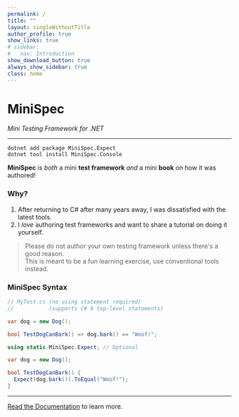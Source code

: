 ```yaml
---
permalink: /
title: ""
layout: singleWithoutTitle
author_profile: true
show_links: true
# sidebar:
#   nav: Introduction
show_download_button: true
always_show_sidebar: true
class: home
---
```



# MiniSpec

_Mini Testing Framework for .NET_

---

<i class="fad fa-terminal"></i> `dotnet add package MiniSpec.Expect`  
<i class="fad fa-terminal"></i> `dotnet tool install MiniSpec.Console`

**MiniSpec** is _both_ a mini **test framework** _and_ a mini **book** on how it was authored!

### Why?

1. After returning to C# after many years away, I was dissatisfied with the latest tools.
2. I _love_ authoring test frameworks and want to share a tutorial on doing it yourself.

> Please do not author your own testing framework unless there's a good reason.  
> This is meant to be a fun learning exercise, use conventional tools instead.

### MiniSpec Syntax

```cs
// MyTest.cs (no using statement required)
//           (supports C# 9 top-level statements)

var dog = new Dog();

bool TestDogCanBark() => dog.bark() == "Woof!";
```

```cs
using static MiniSpec.Expect; // Optional

var dog = new Dog();

bool TestDogCanBark() {
  Expect(dog.bark()).ToEqual("Woof!");
}
```

<hr style="clear: left;" />

[BDD]: https://en.wikipedia.org/wiki/Behavior-driven_development
[xUnit]: https://en.wikipedia.org/wiki/XUnit

[<i class="fad fa-book-open"></i> Read the Documentation](/docs) to learn more.